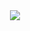 <div align="center">
  <img src="https://readme-typing-svg.herokuapp.com?font=Playfair+Display&weight=500&color=561C24&size=24&lines=Hello!,+I'm+Chaimaa+Chouhaibi;I'm+a+Web+and+mobile+Developer;Be+Welcome!+😊" />
</div>
